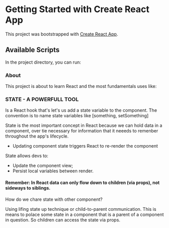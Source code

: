 # Getting Started with Create React App

This project was bootstrapped with [Create React App](https://github.com/facebook/create-react-app).

## Available Scripts

In the project directory, you can run:

### About

This project is about to learn React and the most fundamentals uses like:

### STATE - A POWERFULL TOOL

Is a React hook that's let's us add a state variable to the component.
The convention is to name state variables like [something, setSomething]

State is the most important concept in React because we can hold data in a component, over tie necessary for information that it neeeds to remenber throughout the app's lifecycle.

- Updating component state triggers React to re-render the component

State allows devs to:

- Update the component view;
- Persist local variables between render.

#### Remember: In React data can only flow down to children (via props), not sideways to siblings.

How do we chare state with other component?

Using lifing state up technique or child-to-parent communication.
This is means to polace some state in a component that is a parent of a component in question. So children can access the state via props.
